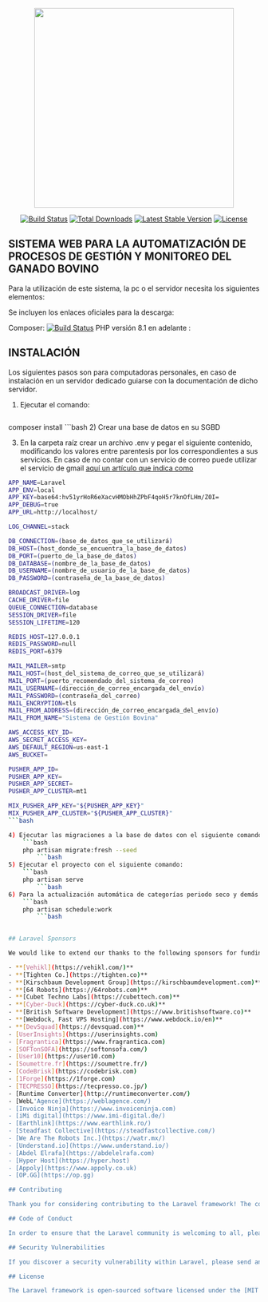 <p align="center"><img src="https://res.cloudinary.com/dtfbvvkyp/image/upload/v1566331377/laravel-logolockup-cmyk-red.svg" width="400"></p>

<p align="center">
<a href="https://travis-ci.org/laravel/framework"><img src="https://travis-ci.org/laravel/framework.svg" alt="Build Status"></a>
<a href="https://packagist.org/packages/laravel/framework"><img src="https://poser.pugx.org/laravel/framework/d/total.svg" alt="Total Downloads"></a>
<a href="https://packagist.org/packages/laravel/framework"><img src="https://poser.pugx.org/laravel/framework/v/stable.svg" alt="Latest Stable Version"></a>
<a href="https://packagist.org/packages/laravel/framework"><img src="https://poser.pugx.org/laravel/framework/license.svg" alt="License"></a>
</p>

## SISTEMA WEB PARA LA AUTOMATIZACIÓN DE PROCESOS DE GESTIÓN Y MONITOREO DEL GANADO BOVINO

Para la utilización de este sistema, la pc o el servidor necesita los siguientes elementos:

Se incluyen los enlaces oficiales para la descarga:

Composer: <a href="https://getcomposer.org/download/"></a>
<a href="https://travis-ci.org/laravel/framework"><img src="https://travis-ci.org/laravel/framework.svg" alt="Build Status"></a>
PHP versión 8.1 en adelante : <a href="https://www.php.net/downloads.php"></a>

## INSTALACIÓN

Los siguientes pasos son para computadoras personales, en caso de instalación en un servidor dedicado guiarse con la documentación de dicho servidor.

1) Ejecutar el comando:
    ```bash
composer install
    ```bash
2) Crear una base de datos en su SGBD
 
3) En la carpeta raíz crear un archivo .env y pegar el siguiente contenido, modificando los valores entre parentesis por los correspondientes a sus servicios.
   En caso de no contar con un servicio de correo puede utilizar el servicio de gmail <a href="https://noted.lol/setup-gmail-smtp-sending-2023/"> aquí un artículo que indica como</a>
```bash
APP_NAME=Laravel
APP_ENV=local
APP_KEY=base64:hv51yrHoR6eXacvHMObHhZPbF4qoH5r7knOfLHm/Z0I=
APP_DEBUG=true
APP_URL=http://localhost/

LOG_CHANNEL=stack

DB_CONNECTION=(base_de_datos_que_se_utilizará)
DB_HOST=(host_donde_se_encuentra_la_base_de_datos)
DB_PORT=(puerto_de_la_base_de_datos)
DB_DATABASE=(nombre_de_la_base_de_datos)
DB_USERNAME=(nombre_de_usuario_de_la_base_de_datos)
DB_PASSWORD=(contraseña_de_la_base_de_datos)

BROADCAST_DRIVER=log
CACHE_DRIVER=file
QUEUE_CONNECTION=database
SESSION_DRIVER=file
SESSION_LIFETIME=120

REDIS_HOST=127.0.0.1
REDIS_PASSWORD=null
REDIS_PORT=6379

MAIL_MAILER=smtp
MAIL_HOST=(host_del_sistema_de_correo_que_se_utilizará)
MAIL_PORT=(puerto_recomendado_del_sistema_de_correo)
MAIL_USERNAME=(dirección_de_correo_encargada_del_envío)
MAIL_PASSWORD=(contraseña_del_correo)
MAIL_ENCRYPTION=tls
MAIL_FROM_ADDRESS=(dirección_de_correo_encargada_del_envío)
MAIL_FROM_NAME="Sistema de Gestión Bovina"

AWS_ACCESS_KEY_ID=
AWS_SECRET_ACCESS_KEY=
AWS_DEFAULT_REGION=us-east-1
AWS_BUCKET=

PUSHER_APP_ID=
PUSHER_APP_KEY=
PUSHER_APP_SECRET=
PUSHER_APP_CLUSTER=mt1

MIX_PUSHER_APP_KEY="${PUSHER_APP_KEY}"
MIX_PUSHER_APP_CLUSTER="${PUSHER_APP_CLUSTER}"
```bash

4) Ejecutar las migraciones a la base de datos con el siguiente comando:
    ```bash
    php artisan migrate:fresh --seed
        ```bash
5) Ejecutar el proyecto con el siguiente comando:
    ```bash
    php artisan serve
        ```bash
6) Para la actualización automática de categorías periodo seco y demás mientras el sistema este activo ejecutar el siguiente comando
    ```bash
    php artisan schedule:work
        ```bash
 

## Laravel Sponsors

We would like to extend our thanks to the following sponsors for funding Laravel development. If you are interested in becoming a sponsor, please visit the Laravel [Patreon page](https://patreon.com/taylorotwell).

- **[Vehikl](https://vehikl.com/)**
- **[Tighten Co.](https://tighten.co)**
- **[Kirschbaum Development Group](https://kirschbaumdevelopment.com)**
- **[64 Robots](https://64robots.com)**
- **[Cubet Techno Labs](https://cubettech.com)**
- **[Cyber-Duck](https://cyber-duck.co.uk)**
- **[British Software Development](https://www.britishsoftware.co)**
- **[Webdock, Fast VPS Hosting](https://www.webdock.io/en)**
- **[DevSquad](https://devsquad.com)**
- [UserInsights](https://userinsights.com)
- [Fragrantica](https://www.fragrantica.com)
- [SOFTonSOFA](https://softonsofa.com/)
- [User10](https://user10.com)
- [Soumettre.fr](https://soumettre.fr/)
- [CodeBrisk](https://codebrisk.com)
- [1Forge](https://1forge.com)
- [TECPRESSO](https://tecpresso.co.jp/)
- [Runtime Converter](http://runtimeconverter.com/)
- [WebL'Agence](https://weblagence.com/)
- [Invoice Ninja](https://www.invoiceninja.com)
- [iMi digital](https://www.imi-digital.de/)
- [Earthlink](https://www.earthlink.ro/)
- [Steadfast Collective](https://steadfastcollective.com/)
- [We Are The Robots Inc.](https://watr.mx/)
- [Understand.io](https://www.understand.io/)
- [Abdel Elrafa](https://abdelelrafa.com)
- [Hyper Host](https://hyper.host)
- [Appoly](https://www.appoly.co.uk)
- [OP.GG](https://op.gg)

## Contributing

Thank you for considering contributing to the Laravel framework! The contribution guide can be found in the [Laravel documentation](https://laravel.com/docs/contributions).

## Code of Conduct

In order to ensure that the Laravel community is welcoming to all, please review and abide by the [Code of Conduct](https://laravel.com/docs/contributions#code-of-conduct).

## Security Vulnerabilities

If you discover a security vulnerability within Laravel, please send an e-mail to Taylor Otwell via [taylor@laravel.com](mailto:taylor@laravel.com). All security vulnerabilities will be promptly addressed.

## License

The Laravel framework is open-sourced software licensed under the [MIT license](https://opensource.org/licenses/MIT).
